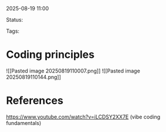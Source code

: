 
2025-08-19 11:00

Status:

Tags: 




# Coding principles

![[Pasted image 20250819110007.png]]
![[Pasted image 20250819110144.png]]





# References
https://www.youtube.com/watch?v=iLCDSY2XX7E (vibe coding fundamentals)